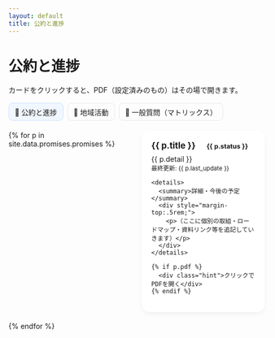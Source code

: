 ```yaml
---
layout: default
title: 公約と進捗
---
```


# 公約と進捗
<p>カードをクリックすると、PDF（設定済みのもの）はその場で開きます。</p>

<nav class="tabs">
  <a href="{{ site.baseurl }}/" class="active">📌 公約と進捗</a>
  <a href="{{ site.baseurl }}/pages/activity.html">🏡 地域活動</a>
  <a href="{{ site.baseurl }}/pages/matrix.html">💬 一般質問（マトリックス）</a>
</nav>

<div class="grid">
{% for p in site.data.promises.promises %}
  <div class="card {% if p.pdf %}is-clickable{% endif %}" {% if p.pdf %}data-pdf="{{ site.baseurl }}{{ p.pdf }}"{% endif %}>
    <div class="title">
      {{ p.title }}
      <span class="chip s-{{ p.status }}">{{ p.status }}</span>
    </div>
    <div>{{ p.detail }}</div>
    <small>最終更新: {{ p.last_update }}</small>

    <details>
      <summary>詳細・今後の予定</summary>
      <div style="margin-top:.5rem;">
        <p>（ここに個別の取組・ロードマップ・資料リンク等を追記していきます）</p>
      </div>
    </details>

    {% if p.pdf %}
      <div class="hint">クリックでPDFを開く</div>
    {% endif %}
  </div>
{% endfor %}
</div>

<!-- PDF モーダル -->
<dialog id="pdfModal">
  <div class="modal-head">
    <strong>資料</strong>
    <button id="closeModal" aria-label="閉じる">×</button>
  </div>
  <div class="modal-body">
    <object id="pdfViewer" type="application/pdf" width="100%" height="100%"></object>
  </div>
</dialog>

<style>
  .tabs { display:flex; gap:.5rem; margin:1rem 0 1.25rem; flex-wrap:wrap; }
  .tabs a { padding:.4rem .7rem; border:1px solid #e5e7eb; border-radius:8px; text-decoration:none; }
  .tabs a.active { background:#f0f7ff; border-color:#cfe2ff; }

  .grid { display:grid; gap:1.2rem; grid-template-columns:1fr; }
  @media (min-width: 720px) { .grid { grid-template-columns:1fr 1fr; } }

  .card {
    border-radius: 16px; padding: 1.2rem; background:#fff;
    box-shadow: 0 4px 10px rgba(0,0,0,.05);
    transition: transform .2s ease, box-shadow .2s ease;
    position: relative;
  }
  .card:hover { transform: translateY(-4px); box-shadow: 0 6px 14px rgba(0,0,0,.1); }
  .is-clickable { cursor: pointer; }
  .title { font-weight:700; font-size:1.05rem; margin-bottom:.5rem; }
  .chip { font-size:.8rem; padding:.2rem .6rem; border-radius:999px; margin-left:.5rem; }
  .s-未着手 { background:#fee2e2; color:#991b1b; }
  .s-調整中 { background:#fef3c7; color:#92400e; }
  .s-実施中 { background:#d1fae5; color:#065f46; }
  .s-完了   { background:#bfdbfe; color:#1e40af; }
  .s-継続   { background:#ede9fe; color:#5b21b6; }
  .hint { position:absolute; right:12px; bottom:10px; font-size:.8rem; color:#6b7280; }

  dialog#pdfModal {
    width: min(1000px, 92vw); height: min(80vh, 820px); border:none; padding:0; border-radius:14px;
    box-shadow: 0 20px 50px rgba(0,0,0,.25);
  }
  dialog::backdrop { background: rgba(0,0,0,.35); }
  .modal-head { display:flex; justify-content:space-between; align-items:center;
    padding:.6rem .9rem; border-bottom:1px solid #e5e7eb; background:#fafafa; }
  .modal-body { height: calc(100% - 46px); }
  #closeModal { border:none; background:#fff; width:32px; height:32px; border-radius:8px; cursor:pointer; font-size:1.1rem; }
  #closeModal:hover { background:#f3f4f6; }
  .modal-body object { width:100%; height:100%; display:block; }
</style>

<script>
  // カードクリックでPDFモーダル（details内クリックは除外）
  document.addEventListener('click', function(e){
    const withinDetails = e.target.closest('details');
    if (withinDetails) return; // details操作時はモーダルを出さない

    const card = e.target.closest('.card.is-clickable');
    if(!card) return;

    const pdf = card.getAttribute('data-pdf');
    if(!pdf) return;

    const viewer = document.getElementById('pdfViewer');
    viewer.setAttribute('data', pdf);
    document.getElementById('pdfModal').showModal();
  });

  document.getElementById('closeModal').addEventListener('click', function(){
    const dlg = document.getElementById('pdfModal');
    dlg.close();
    document.getElementById('pdfViewer').removeAttribute('data');
  });
</script>
